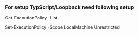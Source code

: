 ### For setup TypScript/Loopback need following setup

Get-ExecutionPolicy -List

Set-ExecutionPolicy -Scope LocalMachine Unrestricted
